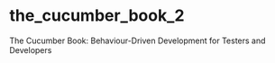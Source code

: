 the_cucumber_book_2
===================

The Cucumber Book: Behaviour-Driven Development for Testers and Developers
